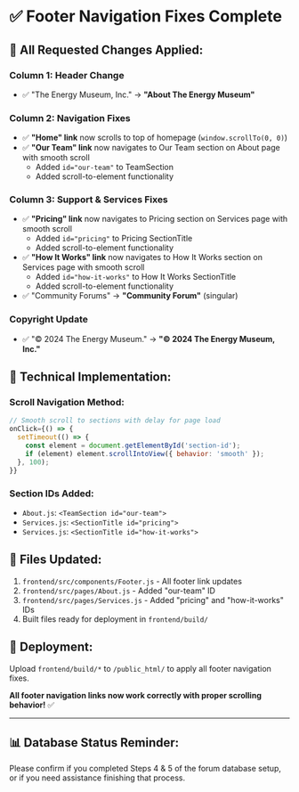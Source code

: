 # ✅ Footer Navigation Fixes Complete

## 🔧 All Requested Changes Applied:

### **Column 1: Header Change**
- ✅ "The Energy Museum, Inc." → **"About The Energy Museum"**

### **Column 2: Navigation Fixes**
- ✅ **"Home" link** now scrolls to top of homepage (`window.scrollTo(0, 0)`)
- ✅ **"Our Team" link** now navigates to Our Team section on About page with smooth scroll
  - Added `id="our-team"` to TeamSection
  - Added scroll-to-element functionality

### **Column 3: Support & Services Fixes**
- ✅ **"Pricing" link** now navigates to Pricing section on Services page with smooth scroll
  - Added `id="pricing"` to Pricing SectionTitle
  - Added scroll-to-element functionality
- ✅ **"How It Works" link** now navigates to How It Works section on Services page with smooth scroll
  - Added `id="how-it-works"` to How It Works SectionTitle  
  - Added scroll-to-element functionality
- ✅ "Community Forums" → **"Community Forum"** (singular)

### **Copyright Update**
- ✅ "© 2024 The Energy Museum." → **"© 2024 The Energy Museum, Inc."**

## 🎯 Technical Implementation:

### **Scroll Navigation Method:**
```javascript
// Smooth scroll to sections with delay for page load
onClick={() => {
  setTimeout(() => {
    const element = document.getElementById('section-id');
    if (element) element.scrollIntoView({ behavior: 'smooth' });
  }, 100);
}}
```

### **Section IDs Added:**
- `About.js`: `<TeamSection id="our-team">`
- `Services.js`: `<SectionTitle id="pricing">` 
- `Services.js`: `<SectionTitle id="how-it-works">`

## 📁 Files Updated:
1. `frontend/src/components/Footer.js` - All footer link updates
2. `frontend/src/pages/About.js` - Added "our-team" ID
3. `frontend/src/pages/Services.js` - Added "pricing" and "how-it-works" IDs
4. Built files ready for deployment in `frontend/build/`

## 🚀 Deployment:
Upload `frontend/build/*` to `/public_html/` to apply all footer navigation fixes.

**All footer navigation links now work correctly with proper scrolling behavior!** ✅

---

## 📊 Database Status Reminder:
Please confirm if you completed Steps 4 & 5 of the forum database setup, or if you need assistance finishing that process.
